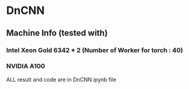 # DnCNN


## Machine Info (tested with)
### Intel Xeon Gold 6342 * 2 (Number of Worker for torch : 40)
### NVIDIA A100 

ALL result and code are in DnCNN.ipynb file
